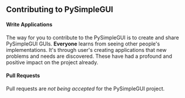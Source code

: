 ## Contributing to PySimpleGUI

#### Write Applications
The way for you to contribute to the PySimpleGUI is to create and share PySimpleGUI GUIs.  **Everyone** learns from seeing other people's implementations.  It's through user's creating applications that new problems and needs are discovered.  These have had a profound and positive impact on the project already.

#### Pull Requests

Pull requests are *not being accepted* for the PySimpleGUI project. 
